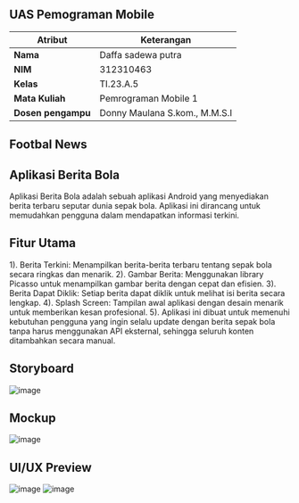 ## UAS Pemograman Mobile

| Atribut         | Keterangan          |
| --------------- | ------------------- |
| **Nama**        | Daffa sadewa putra       |
| **NIM**         | 312310463           |
| **Kelas**       | TI.23.A.5           |
| **Mata Kuliah** | Pemrograman Mobile 1 |
| **Dosen pengampu** | Donny Maulana S.kom., M.M.S.I |

## Footbal News
## Aplikasi Berita Bola
Aplikasi Berita Bola adalah sebuah aplikasi Android yang menyediakan berita terbaru seputar dunia sepak bola. Aplikasi ini dirancang untuk memudahkan pengguna dalam mendapatkan informasi terkini.

## Fitur Utama
1).  Berita Terkini: Menampilkan berita-berita terbaru tentang sepak bola secara ringkas dan menarik.
2).  Gambar Berita: Menggunakan library Picasso untuk menampilkan gambar berita dengan cepat dan efisien.
3).  Berita Dapat Diklik: Setiap berita dapat diklik untuk melihat isi berita secara lengkap.
4).  Splash Screen: Tampilan awal aplikasi dengan desain menarik untuk memberikan kesan profesional.
5).  Aplikasi ini dibuat untuk memenuhi kebutuhan pengguna yang ingin selalu update dengan berita sepak bola tanpa harus menggunakan API eksternal, sehingga seluruh konten 
   ditambahkan secara manual.


## Storyboard
![image](https://github.com/user-attachments/assets/a63cb758-a77a-4e0d-b90c-e6a41150090a)

## Mockup
![image](https://github.com/user-attachments/assets/b993b2dd-7860-4d63-86d8-af5a21963d38)

## UI/UX Preview
![image](https://github.com/user-attachments/assets/3ab04223-7092-4310-b8e2-0861710a15b9)
![image](https://github.com/user-attachments/assets/26112a57-1d7d-4434-b0be-0ed249b747f2)







